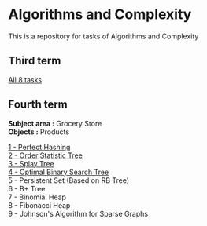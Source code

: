 # Algorithms and Complexity
This is a repository for tasks of Algorithms and Complexity

## Third term
[All 8 tasks](https://github.com/knu-2nd-tochanenko/AlgorithmsAndComplexity/tree/master/8%20Tasks)

## Fourth term

**Subject area :** Grocery Store\
**Objects :** Products

[1 - Perfect Hashing](https://github.com/knu-2nd-tochanenko/AlgorithmsAndComplexity/tree/master/1%20-%20Perfect%20Hashing/Perfect%20Hashing)\
[2 - Order Statistic Tree](https://github.com/knu-2nd-tochanenko/AlgorithmsAndComplexity/tree/master/2%20-%20Order%20Statistic%20Tree/Order%20Statistic%20Tree)\
[3 - Splay Tree](https://github.com/knu-2nd-tochanenko/AlgorithmsAndComplexity/tree/master/3%20-%20Splay%20Tree/Splay%20Tree)\
[4 - Optimal Binary Search Tree](https://github.com/knu-2nd-tochanenko/AlgorithmsAndComplexity/tree/master/4%20-%20Optimal%20Binary%20Search%20Tree/Optimal%20Binary%20Search%20Tree)\
5 - Persistent Set (Based on RB Tree)\
6 - B+ Tree\
7 - Binomial Heap\
8 - Fibonacci Heap\
9 - Johnson's Algorithm for Sparse Graphs